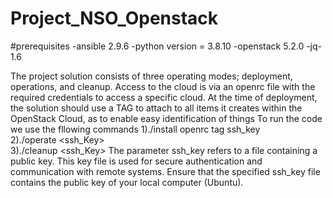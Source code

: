 # Project_NSO_Openstack
#prerequisites
-ansible 2.9.6
-python version = 3.8.10
-openstack 5.2.0 
-jq-1.6

The project solution consists of three operating modes; deployment, operations, and cleanup.  Access to the cloud is via an openrc file with the required credentials to access a specific cloud. At the time of deployment, the solution should use a TAG to attach to all items it creates within the OpenStack Cloud, as to enable easy identification of things 
To run the code we use the fllowing commands 
1)./install openrc tag ssh_key    
2)./operate <openrc> <tag> <ssh_Key>                    
3)./cleanup <openrc> <tag> <ssh_Key>
The parameter ssh_key refers to a file containing a public key. This key file is used for secure authentication and communication with remote systems. Ensure that the specified ssh_key file contains the public key of your local computer (Ubuntu).
